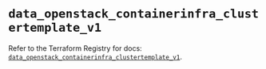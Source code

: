 # `data_openstack_containerinfra_clustertemplate_v1`

Refer to the Terraform Registry for docs: [`data_openstack_containerinfra_clustertemplate_v1`](https://registry.terraform.io/providers/terraform-provider-openstack/openstack/1.54.1/docs/data-sources/containerinfra_clustertemplate_v1).
